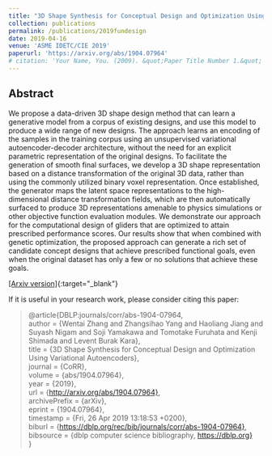 ```yaml
---
title: "3D Shape Synthesis for Conceptual Design and Optimization Using Variational Autoencoders"
collection: publications
permalink: /publications/2019fundesign
date: 2019-04-16
venue: 'ASME IDETC/CIE 2019'
paperurl: 'https://arxiv.org/abs/1904.07964'
# citation: 'Your Name, You. (2009). &quot;Paper Title Number 1.&quot; <i>Journal 1</i>. 1(1).'
---
```


## Abstract

We propose a data-driven 3D shape design method that can learn a generative model from a corpus of existing designs, and use this model to produce a wide range of new designs. The approach learns an encoding of the samples in the training corpus using an unsupervised variational autoencoder-decoder architecture, without the need for an explicit parametric representation of the original designs. To facilitate the generation of smooth final surfaces, we develop a 3D shape representation based on a distance transformation of the original 3D data, rather than using the commonly utilized binary voxel representation. Once established, the generator maps the latent space representations to the high-dimensional distance transformation fields, which are then automatically surfaced to produce 3D representations amenable to physics simulations or other objective function evaluation modules. We demonstrate our approach for the computational design of gliders that are optimized to attain prescribed performance scores. Our results show that when combined with genetic optimization, the proposed approach can generate a rich set of candidate concept designs that achieve prescribed functional goals, even when the original dataset has only a few or no solutions that achieve these goals.

[[Arxiv version]](https://arxiv.org/abs/1904.07964){:target="_blank"} 

If it is useful in your research work, please consider citing this paper:

> @article{DBLP:journals/corr/abs-1904-07964,  
>   author    = {Wentai Zhang and Zhangsihao Yang and Haoliang Jiang and Suyash Nigam and Soji Yamakawa and Tomotake Furuhata and Kenji Shimada and Levent Burak Kara},  
>   title     = {3D Shape Synthesis for Conceptual Design and Optimization Using Variational Autoencoders},    
>   journal   = {CoRR},  
>   volume    = {abs/1904.07964},  
>   year      = {2019},  
>   url       = {http://arxiv.org/abs/1904.07964},  
>   archivePrefix = {arXiv},  
>   eprint    = {1904.07964},  
>   timestamp = {Fri, 26 Apr 2019 13:18:53 +0200},  
>   biburl    = {https://dblp.org/rec/bib/journals/corr/abs-1904-07964},  
>   bibsource = {dblp computer science bibliography, https://dblp.org}  
> }
